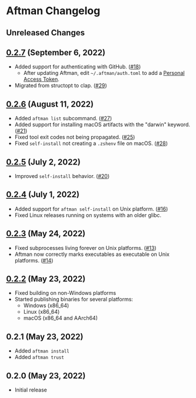 # Aftman Changelog

## Unreleased Changes

## [0.2.7] (September 6, 2022)

- Added support for authenticating with GitHub. ([#18])
  - After updating Aftman, edit `~/.aftman/auth.toml` to add a [Personal Access Token][pat].
- Migrated from structopt to clap. ([#29])

[#18]: https://github.com/LPGhatguy/aftman/pull/18
[#29]: https://github.com/LPGhatguy/aftman/pull/29
[pat]: https://docs.github.com/en/authentication/keeping-your-account-and-data-secure/creating-a-personal-access-token
[0.2.7]: https://github.com/LPGhatguy/aftman/releases/tag/v0.2.7

## [0.2.6] (August 11, 2022)

- Added `aftman list` subcommand. ([#27])
- Added support for installing macOS artifacts with the "darwin" keyword. ([#21])
- Fixed tool exit codes not being propagated. ([#25])
- Fixed `self-install` not creating a `.zshenv` file on macOS. ([#28])

[#21]: https://github.com/LPGhatguy/aftman/pull/21
[#25]: https://github.com/LPGhatguy/aftman/pull/25
[#27]: https://github.com/LPGhatguy/aftman/pull/27
[#28]: https://github.com/LPGhatguy/aftman/pull/28
[0.2.6]: https://github.com/LPGhatguy/aftman/releases/tag/v0.2.6

## [0.2.5] (July 2, 2022)

- Improved `self-install` behavior. ([#20])

[#20]: https://github.com/LPGhatguy/aftman/pull/20
[0.2.5]: https://github.com/LPGhatguy/aftman/releases/tag/v0.2.5

## [0.2.4] (July 1, 2022)

- Added support for `aftman self-install` on Unix platform. ([#16])
- Fixed Linux releases running on systems with an older glibc.

[#16]: https://github.com/LPGhatguy/aftman/pull/16
[0.2.4]: https://github.com/LPGhatguy/aftman/releases/tag/v0.2.4

## [0.2.3] (May 24, 2022)

- Fixed subprocesses living forever on Unix platforms. ([#13])
- Aftman now correctly marks executables as executable on Unix platforms. ([#14])

[#13]: https://github.com/LPGhatguy/aftman/pull/13
[#14]: https://github.com/LPGhatguy/aftman/pull/14
[0.2.3]: https://github.com/LPGhatguy/aftman/releases/tag/v0.2.3

## [0.2.2] (May 23, 2022)

- Fixed building on non-Windows platforms
- Started publishing binaries for several platforms:
  - Windows (x86_64)
  - Linux (x86_64)
  - macOS (x86_64 and AArch64)

[0.2.2]: https://github.com/LPGhatguy/aftman/releases/tag/v0.2.2

## 0.2.1 (May 23, 2022)

- Added `aftman install`
- Added `aftman trust`

## 0.2.0 (May 23, 2022)

- Initial release
